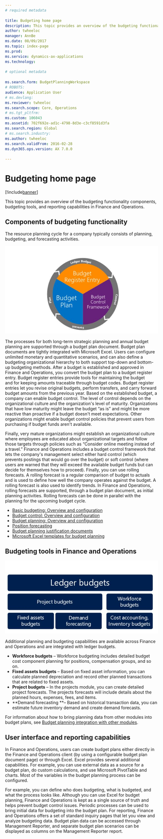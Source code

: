 ```yaml
---
# required metadata

title: Budgeting home page
description: This topic provides an overview of the budgeting functionality components, budgeting tools, and reporting capabilities in Microsoft Dynamics 365 for Finance and Operations, Enterprise edition.
author: twheeloc
manager: AnnBe
ms.date: 08/09/2017
ms.topic: index-page
ms.prod: 
ms.service: dynamics-ax-applications
ms.technology: 

# optional metadata

ms.search.form: BudgetPlanningWorkspace
# ROBOTS: 
audience: Application User
# ms.devlang: 
ms.reviewer: twheeloc
ms.search.scope: Core, Operations
# ms.tgt_pltfrm: 
ms.custom: 106043
ms.assetid: 702f692e-ad1c-4798-8d3e-c3cf8591d3fa
ms.search.region: Global
# ms.search.industry: 
ms.author: twheeloc
ms.search.validFrom: 2016-02-28
ms.dyn365.ops.version: AX 7.0.0

---
```


# Budgeting home page

[!include[banner](../includes/banner.md)]


This topic provides an overview of the budgeting functionality components, budgeting tools, and reporting capabilities in Finance and Operations. 

Components of budgeting functionality
-------------------------------------

The resource planning cycle for a company typically consists of planning, budgeting, and forecasting activities.

[![Budgeting functionality components](./media/budgeting-functionality-components.jpg)](./media/budgeting-functionality-components.jpg)

The processes for both long-term strategic planning and annual budget planning are supported through a budget plan document. Budget plan documents are tightly integrated with Microsoft Excel. Users can configure unlimited monetary and quantitative scenarios, and can also define a budgeting organizational hierarchy to both support top-down and bottom-up budgeting methods. After a budget is established and approved in Finance and Operations, you convert the budget plan to a budget register entry. Budget register entries provide tools for maintaining the budget and for keeping amounts traceable through budget codes. Budget register entries let you revise original budgets, perform transfers, and carry forward budget amounts from the previous year. Based on the established budget, a company can enable budget control. The level of control depends on the organizational culture and the organization's level of maturity. Organizations that have low maturity might leave the budget “as is” and might be more reactive than proactive if a budget doesn't meet expectations. Other organizations might enable budget control policies that prevent users from purchasing if budget funds aren't available.

Finally, very mature organizations might establish an organizational culture where employees are educated about organizational targets and follow those targets through policies such as “Consider online meeting instead of a travel.” Finance and Operations includes a budget control framework that lets the company's management select either hard control (which prevents postings that would go over the budget) or soft control (where users are warned that they will exceed the available budget funds but can decide for themselves how to proceed). Finally, you can use rolling forecasts. A rolling forecast is a regular comparison of budget to actuals and is used to define how well the company operates against the budget. A rolling forecast is also used to identify trends. In Finance and Operations, rolling forecasts are supported, through a budget plan document, as initial planning activities. Rolling forecasts can be done in parallel with the planning for the upcoming budget cycle.

-   [Basic budgeting: Overview and configuration](basic-budgeting-overview-configuration.md)
-   [Budget control: Overview and configuration](budget-control-overview-configuration.md)
-   [Budget planning: Overview and configuration](budget-planning-overview-configuration.md)
-   [Position forecasting](position-forecasting.md)
-   [Budget planning justification documents](budget-planning-justification-docs.md)
-   [Microsoft Excel templates for budget planning](budget-planning-excel-templates.md)

## Budgeting tools in Finance and Operations
[![Budgeting tools](./media/budgeting-tools.jpg)](./media/budgeting-tools.jpg) 

Additional planning and budgeting capabilities are available across Finance and Operations and are integrated with ledger budgets.

-   **Workforce budgets** – Workforce budgeting includes detailed budget cost component planning for positions, compensation groups, and so on.
-   **Fixed assets budgets** – Based on fixed asset information, you can calculate planned depreciation and record other planned transactions that are related to fixed assets.
-   **Project budgets** – In the projects module, you can create detailed project forecasts. The projects forecasts will include details about the planned hours, expenses, fees, and items.
-   **Demand forecasting **– Based on historical transaction data, you can estimate future inventory demand and create demand forecasts.

For information about how to bring planning data from other modules into budget plans, see [Budget planning integration with other modules](budget-planning-integration-other-modules.md).

## User interface and reporting capabilities
In Finance and Operations, users can create budget plans either directly in the Finance and Operations client (by using a configurable budget plan document page) or through Excel. Excel provides several additional capabilities. For example, you can use external data as a source for a budget plan, do custom calculations, and use Microsoft PivotTable and charts. Most of the variables in the budget planning process can be configured. 

For example, you can define who does budgeting, what is budgeted, and what the process looks like. Although you can use Excel for budget planning, Finance and Operations is kept as a single source of truth and helps prevent budget control issues. Periodic processes can be used to bring initial data for budgeting into the budget plan. For reporting, Finance and Operations offers a set of standard inquiry pages that let you view and analyze budgeting data. Budget plan data can be accessed through Management Reporter, and separate budget plan scenarios can be displayed as columns on the Management Reporter report.






